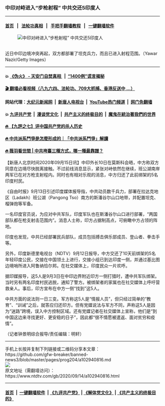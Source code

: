 ### 中印对峙进入“步枪射程” 中共交还5印度人
------------------------

#### [首页](https://github.com/gfw-breaker/banned-news3/blob/master/README.md) &nbsp;&nbsp;|&nbsp;&nbsp; [法轮功真相](https://github.com/begood0513/basic/blob/master/README.md)  &nbsp;&nbsp;|&nbsp;&nbsp; [手把手翻墙教程](https://github.com/gfw-breaker/guides/wiki)  &nbsp;&nbsp;|&nbsp;&nbsp; [一键翻墙软件](https://github.com/gfw-breaker/nogfw/blob/master/README.md)  



<div><div class="featured_image">
 <figure>
  <img alt="中印对峙进入“步枪射程” 中共交还5印度人" src="https://i.ntdtv.com/assets/uploads/2020/09/GettyImages-1228312133-800x450.jpg"/>
 </figure><br/>
 <span class="caption">
  近日中印边境冲突再起，双方都部署了坦克兵力，而且已进入射程范围。（Yawar Nazir/Getty Images）
 </span>
</div>
</div><hr/>

#### 💥 [《伪火》 - 天安门自焚真相 ](http://141.164.51.119:10000/videos/blog/weihuo.html)&nbsp; |&nbsp; [“1400例”谎言揭秘  ](http://141.164.51.119:10000/videos/blog/jiexi1400.html)

#### [ 🎬  翻墙必看视频（八九六四、法轮功、709大抓捕、香港反送中 ...）](https://github.com/gfw-breaker/links/blob/master/banned.md)

#### 网站代理：[大纪元新闻网](http://167.172.10.89:10080/gb/) &nbsp;|&nbsp; [新唐人电视台](http://167.172.10.89:8808/gb/)  &nbsp;|&nbsp; [YouTube热门频道](http://158.247.203.241/youtube.html) &nbsp;|&nbsp; [网门免翻墙](http://158.247.203.241:11000/show.aspx?name=ogHome)

#### 💥 [九评共产党](http://141.164.51.119:10000/videos/res/jiuping/)&nbsp; |&nbsp; [漫谈党文化](http://141.164.51.119:10000/videos/res/mtdwh/)&nbsp; |&nbsp; [共产主义的终极目的](http://141.164.51.119:10000/videos/res/zjmd/)&nbsp; |&nbsp; [魔鬼在統治著我們的世界](http://141.164.51.119:10000/videos/res/TheSpecter/)  

#### [ 🔥  【九評之七】评中国共产党的杀人历史](http://141.164.51.119:10000/videos/news/../res/jiuping/index.html)

#### [ 🔥  中共派系鬥爭是怎麼形成的｜「中共派系鬥爭」解讀](http://141.164.51.119:10000/videos/news/don02.html)

#### [ 🔥  薇羽看世間 | 中共垮臺三種方式，哪一種最靠譜？](http://141.164.51.119:10000/videos/news/weiyu01.html)

<div><div class="post_content" itemprop="articleBody">
 <p>
  【新唐人北京时间2020年09月15日讯】中印外长10日在莫斯科会晤，中方称双方同意在边境尽快脱离接触。不过前线消息显示，紧张对峙依然在继续，班公湖南岸两军已在对方枪支射程内。同时也有相对乐观的消息，中方归还了此前绑架的5名印度村民。
 </p>
 <p>
  《自由时报》9月13日引述印度媒体报导指，中共动员数千兵力，部署在拉达克地区（Ladakh）班公湖（Pangong Tso）南方的斯潘谷尔山口地带，并配置坦克、榴弹炮等军备。
 </p>
 <p>
  一名印度官员说，为应对中共军队，印度军队也在斯潘谷尔山口进行部署，“两国部队都在枪支射击范围内”。消息人士称，印方占据制高点，可俯瞰中方占领的阵地。
 </p>
 <p>
  印度也发现，中共已经部署民兵部队，成员包括搏击俱乐部成员、登山者、拳击手等。
 </p>
 <p>
  另外，印度新德里电视台（NDTV）9月12日报导，中方交还了10天前绑架的5名年轻印度公民，交接在中国领土上进行，交接小组已到达印度一侧，并通过基比图边境哨所进入阿鲁纳恰尔邦。在社交媒体上，印度民众一片欢呼。
 </p>
 <p>
  据印媒报导，这5人是9月3日在中印边界附近印方一侧打猎时，遭中共军队绑架。当时另有两名印度村民逃脱，通知了警方。被绑架者的家属也在社交媒体上呼吁营救亲人。事后，印方宣布在中方一侧“找到”这5人。
 </p>
 <p>
  中共方面的说法则一日三变。军方称这5人是“情报人员”，但只经过简单的“教育”、“训诫”之后，就答应归还印方。但有党媒说法与军方不同，声称这5人是因为“迷路”跨境，误入中方控制区域。还有党媒记者在社交媒体上宣称，他们是“到中国这边来寻找更好、更安稳的日子”，因此都“很不情愿被遣返、面对贫穷和疫情”。
 </p>
 <p>
  （记者钟景明综合报导/责任编辑：明轩）
 </p>
 <div class="single_ad">
 </div>
</div>
</div>
<hr/>
手机上长按并复制下列链接或二维码分享本文章：<br/>
https://github.com/gfw-breaker/banned-news3/blob/master/pages/prog204/a102940816.md <br/>
<a href='https://github.com/gfw-breaker/banned-news3/blob/master/pages/prog204/a102940816.md'><img src='https://github.com/gfw-breaker/banned-news3/blob/master/pages/prog204/a102940816.md.png'/></a> <br/>
原文地址（需翻墙访问）：https://www.ntdtv.com/gb/2020/09/14/a102940816.html


------------------------
#### [首页](https://github.com/gfw-breaker/banned-news3/blob/master/README.md) &nbsp;|&nbsp; [一键翻墙软件](https://github.com/gfw-breaker/nogfw/blob/master/README.md) &nbsp;| [《九评共产党》](https://github.com/gfw-breaker/9ping.md/blob/master/README.md#九评之一评共产党是什么) | [《解体党文化》](https://github.com/gfw-breaker/jtdwh.md/blob/master/README.md) | [《共产主义的终极目的》](https://github.com/gfw-breaker/gczydzjmd.md/blob/master/README.md)


<img src='http://gfw-breaker.win/banned-news3/pages/prog204/a102940816.md' width='0px' height='0px'/>